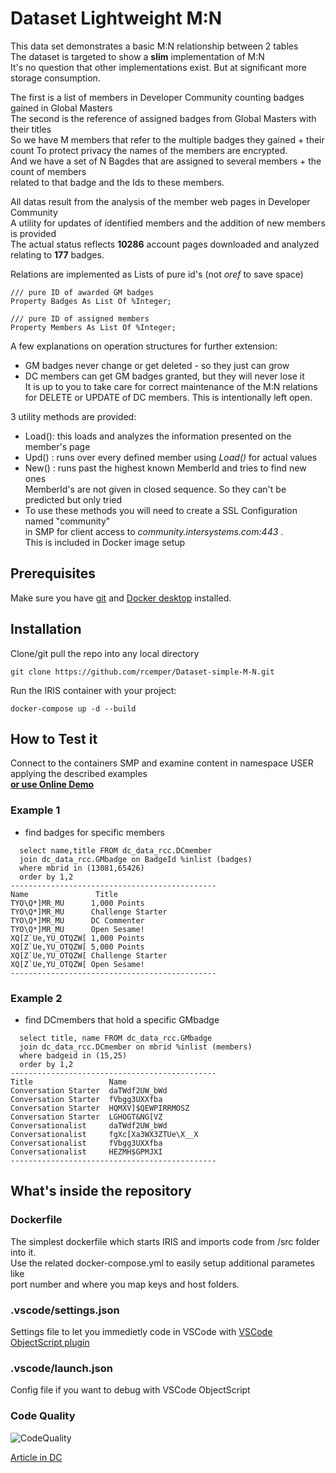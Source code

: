 # Dataset Lightweight M:N
This data set demonstrates a basic M:N relationship between 2 tables   
The dataset is targeted to show a **slim** implementation of M:N    
It's no question that other implementations exist. But at significant more storage consumption.

The first is a list of members in Developer Community counting badges gained in Global Masters   
The second is the reference of assigned badges from Global Masters with their titles   
So we have M members that refer to the multiple badges they gained + their count
To protect privacy the names of the members are encrypted.    
And we have a set of N Bagdes that are assigned to several members + the count of members   
related to that badge and the Ids to these members.   

All datas result from the analysis of the member web pages in Developer Community   
A utility for updates of ídentified members and the addition of new members is provided   
The actual status reflects **10286** account pages downloaded and analyzed relating to **177** badges.   

Relations are implemented as Lists of pure id's (not *oref* to save space)   
````
/// pure ID of awarded GM badges
Property Badges As List Of %Integer;

/// pure ID of assigned members
Property Members As List Of %Integer;
````

A few explanations on operation structures for further extension:   
- GM badges never change or get deleted - so they just can grow   
- DC members can get GM badges granted, but they will never lose it  
It is up to you to take care for correct maintenance of the M:N relations    
for DELETE or UPDATE of DC members. This is intentionally left open.   

3 utility methods are provided:   
- Load(): this loads and analyzes the information presented on the member's page     
- Upd() : runs over every defined member using *Load()* for actual values    
- New() : runs past the highest known MemberId and tries to find new ones  
MemberId's are not given in closed sequence. So they can't be predicted but only tried
- To use these methods you will need to create a SSL Configuration named "community"    
in SMP for client access to _community.intersystems.com:443_ .    
This is included in Docker image setup

## Prerequisites
Make sure you have [git](https://git-scm.com/book/en/v2/Getting-Started-Installing-Git) and [Docker desktop](https://www.docker.com/products/docker-desktop) installed.

## Installation 
Clone/git pull the repo into any local directory
```
git clone https://github.com/rcemper/Dataset-simple-M-N.git
```
Run the IRIS container with your project: 
```
docker-compose up -d --build
```
## How to Test it
Connect to the containers SMP and examine content in namespace USER   
applying the described examples      
**[or use Online Demo](https://lightweight-mn.demo.community.intersystems.com/csp/sys/%25CSP.Portal.Home.zen)**

### Example 1 
- find badges for specific members
```
  select name,title FROM dc_data_rcc.DCmember
  join dc_data_rcc.GMbadge on BadgeId %inlist (badges)
  where mbrid in (13081,65426) 
  order by 1,2
----------------------------------------------
Name               Title
TYO\Q*]MR_MU      1,000 Points
TYO\Q*]MR_MU      Challenge Starter
TYO\Q*]MR_MU      DC Commenter
TYO\Q*]MR_MU      Open Sesame!
XQ[Z`Ue,YU_OTQZW[ 1,000 Points
XQ[Z`Ue,YU_OTQZW[ 5,000 Points
XQ[Z`Ue,YU_OTQZW[ Challenge Starter
XQ[Z`Ue,YU_OTQZW[ Open Sesame!
----------------------------------------------
```
### Example 2
- find DCmembers that hold a specific GMbadge
```
  select title, name FROM dc_data_rcc.GMbadge
  join dc_data_rcc.DCmember on mbrid %inlist (members)
  where badgeid in (15,25)
  order by 1,2
----------------------------------------------
Title                 Name
Conversation Starter  daTWdf2UW_bWd
Conversation Starter  fVbgg3UXXfba
Conversation Starter  HQMXV]$QEWPIRRMOSZ
Conversation Starter  LGHOGT&NG[VZ
Conversationalist     daTWdf2UW_bWd
Conversationalist     fgXc[Xa3WX3ZTUe\X__X
Conversationalist     fVbgg3UXXfba
Conversationalist     HEZMH$GPMJXI
----------------------------------------------
```
## What's inside the repository
### Dockerfile
The simplest dockerfile which starts IRIS and imports code from /src folder into it.   
Use the related docker-compose.yml to easily setup additional parametes like     
port number and where you map keys and host folders.
### .vscode/settings.json   
Settings file to let you immedietly code in VSCode with [VSCode ObjectScript plugin](https://marketplace.visualstudio.com/items?itemName=daimor.vscode-objectscript)
###  .vscode/launch.json  
Config file if you want to debug with VSCode ObjectScript

### Code Quality
![CodeQuality](https://raw.githubusercontent.com/rcemper/Dataset-Lightweight-M-N/master/CodeQuality.JPG) 

[Article in DC](https://community.intersystems.com/post/dataset-lightweight-mn)

